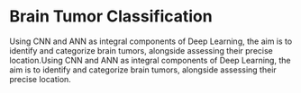 # Brain Tumor Classification
Using CNN and ANN as integral components of Deep Learning, the aim is to identify and categorize brain tumors, alongside assessing their precise location.Using CNN and ANN as integral components of Deep Learning, the aim is to identify and categorize brain tumors, alongside assessing their precise location.
